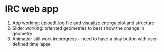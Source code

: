 # IRC web app

1. App working: upload .log file and visualize energy plot and structure
2. Slider working: oriented geometries to best show the change in geometry
3. Animatior still work in progress – need to have a play button with user-defined time lapse
